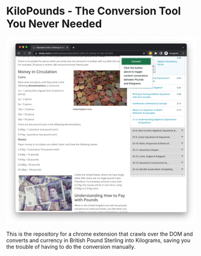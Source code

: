 # KiloPounds - The Conversion Tool You Never Needed

![Demonstration](/docs/example.png)


This is the repository for a chrome extension that crawls over the DOM and converts and currency in British Pound Sterling into Kilograms, saving you the trouble of having to do the conversion manually.